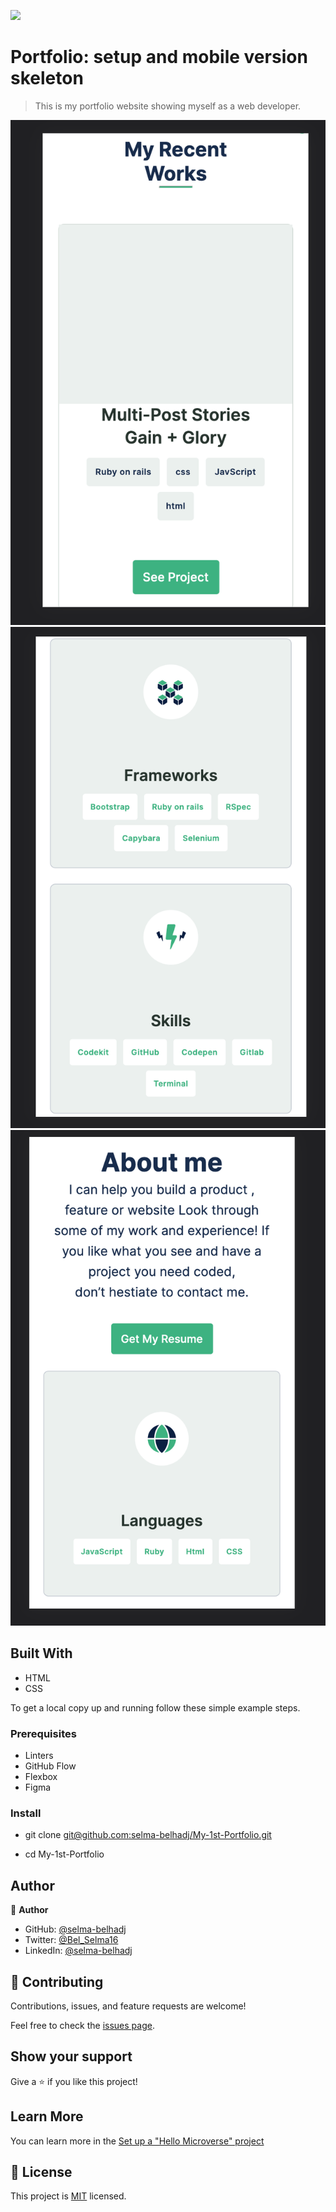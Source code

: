 ![](https://img.shields.io/badge/Microverse-blueviolet)

# Portfolio: setup and mobile version skeleton 

> This is my portfolio website showing myself as a web developer. 


<img src="./images/recentwork.png" alt="Getting started" />
<img src="./images/aboutme-framworks-skills.png" alt="Getting started" />
<img src="./images/aboutme-languages.png" alt="Getting started" />




## Built With

- HTML
- CSS


To get a local copy up and running follow these simple example steps.

### Prerequisites
- Linters
- GitHub Flow
- Flexbox
- Figma


### Install
- git clone [git@github.com:selma-belhadj/My-1st-Portfolio.git](git@github.com:selma-belhadj/My-1st-Portfolio.git)

- cd My-1st-Portfolio


## Author

👤 **Author**

- GitHub: [@selma-belhadj](https://github.com/selma-belhadj)
- Twitter: [@Bel_Selma16](https://twitter.com/Bel_Selma16)
- LinkedIn: [@selma-belhadj](https://www.linkedin.com/in/selma-belhadj/)



## 🤝 Contributing

Contributions, issues, and feature requests are welcome!

Feel free to check the [issues page](../../issues/).

## Show your support

Give a ⭐️ if you like this project!

## Learn More

You can learn more in the [Set up a "Hello Microverse" project](https://github.com/microverseinc/curriculum-transversal-skills/blob/main/documentation/hello_microverse_project.md)

## 📝 License

This project is [MIT](./MIT.md) licensed.
